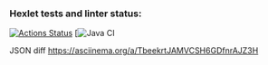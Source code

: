 ### Hexlet tests and linter status:
[![Actions Status](https://github.com/Ksandra91/java-project-71/actions/workflows/hexlet-check.yml/badge.svg)](https://github.com/Ksandra91/java-project-71/actions) [![Java CI](https://github.com/Ksandra91/java-project-71/actions/workflows/main.yml/badge.svg)

JSON diff
https://asciinema.org/a/TbeekrtJAMVCSH6GDfnrAJZ3H
